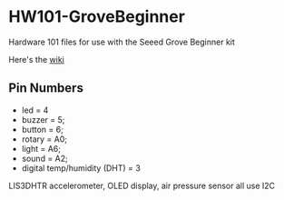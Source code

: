 # HW101-GroveBeginner
Hardware 101 files for use with the Seeed Grove Beginner kit

Here's the [wiki](https://wiki.seeedstudio.com/Grove-Beginner-Kit-For-Arduino/)

## Pin Numbers
 * led = 4
 * buzzer = 5;
 * button = 6;
 * rotary = A0;
 * light = A6;
 * sound = A2;
 * digital temp/humidity (DHT) = 3

LIS3DHTR accelerometer, OLED display, air pressure sensor all use I2C
